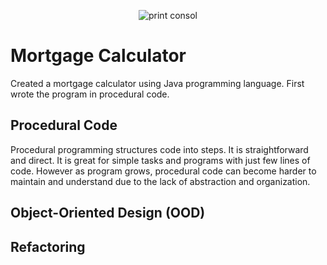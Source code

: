 <p align="center">
  <img src="https://i.imgur.com/DPIPJrY.png" alt="print consol"/>
</p>

<h1>Mortgage Calculator</h1>
Created a mortgage calculator using Java programming language. First wrote the program in procedural code.

<h2>Procedural Code</h2>
Procedural programming structures code into steps. It is straightforward and direct. It is great for simple tasks and programs with just few lines of code. However as program grows, procedural code can become harder to maintain and understand due to the lack of abstraction and organization. 
<h2>Object-Oriented Design (OOD)</h2>

<h2>Refactoring</h2>
